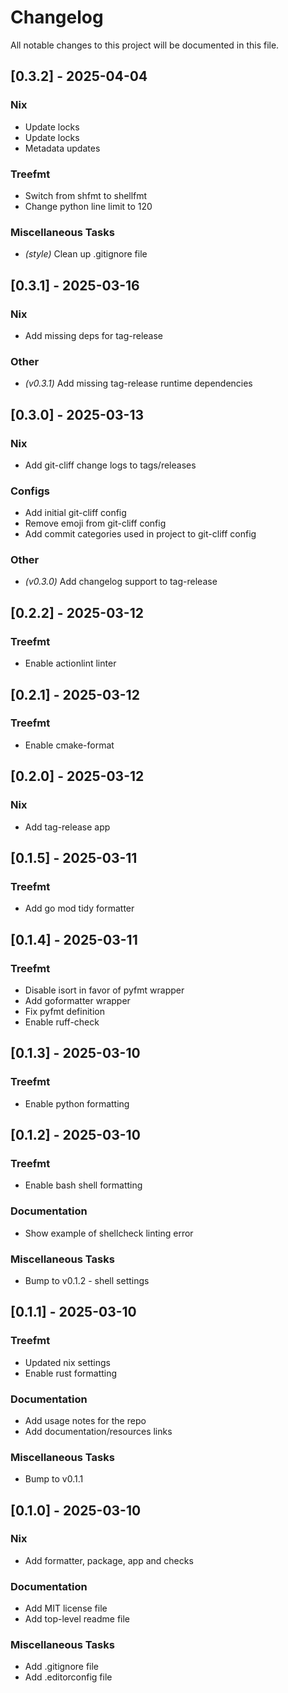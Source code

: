 # Changelog

All notable changes to this project will be documented in this file.

## [0.3.2] - 2025-04-04

### Nix

- Update locks
- Update locks
- Metadata updates

### Treefmt

- Switch from shfmt to shellfmt
- Change python line limit to 120

### Miscellaneous Tasks

- *(style)* Clean up .gitignore file

## [0.3.1] - 2025-03-16

### Nix

- Add missing deps for tag-release

### Other

- *(v0.3.1)* Add missing tag-release runtime dependencies

## [0.3.0] - 2025-03-13

### Nix

- Add git-cliff change logs to tags/releases

### Configs

- Add initial git-cliff config
- Remove emoji from git-cliff config
- Add commit categories used in project to git-cliff config

### Other

- *(v0.3.0)* Add changelog support to tag-release

## [0.2.2] - 2025-03-12

### Treefmt

- Enable actionlint linter

## [0.2.1] - 2025-03-12

### Treefmt

- Enable cmake-format

## [0.2.0] - 2025-03-12

### Nix

- Add tag-release app

## [0.1.5] - 2025-03-11

### Treefmt

- Add go mod tidy formatter

## [0.1.4] - 2025-03-11

### Treefmt

- Disable isort in favor of pyfmt wrapper
- Add goformatter wrapper
- Fix pyfmt definition
- Enable ruff-check

## [0.1.3] - 2025-03-10

### Treefmt

- Enable python formatting

## [0.1.2] - 2025-03-10

### Treefmt

- Enable bash shell formatting

### Documentation

- Show example of shellcheck linting error

### Miscellaneous Tasks

- Bump to v0.1.2 - shell settings

## [0.1.1] - 2025-03-10

### Treefmt

- Updated nix settings
- Enable rust formatting

### Documentation

- Add usage notes for the repo
- Add documentation/resources links

### Miscellaneous Tasks

- Bump to v0.1.1

## [0.1.0] - 2025-03-10

### Nix

- Add formatter, package, app and checks

### Documentation

- Add MIT license file
- Add top-level readme file

### Miscellaneous Tasks

- Add .gitignore file
- Add .editorconfig file

<!-- generated by git-cliff -->
